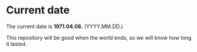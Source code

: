 # Current date

The current date is **1971.04.08.** (YYYY.MM.DD.)

This repository will be good when the world ends, so we will know how long it lasted.